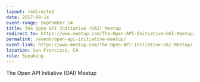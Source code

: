 ```yaml
---
layout: redirected
date: 2017-09-14
event-range: September 14
title: The Open API Initiative (OAI) Meetup
redirect_to: https://www.meetup.com/The-Open-API-Initiative-OAI-Meetup/
permalink: /event/open-api-initiative-meetup/
event-link: https://www.meetup.com/The-Open-API-Initiative-OAI-Meetup/
location: San Francisco, CA
role: Speaking 
---
```

The Open API Initiative (OAI) Meetup
